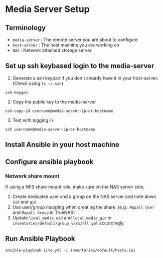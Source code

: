 # Media Server Setup

## Terminology
- `media-server` : The remote server you are about to configure
- `host-server` : The host machine you are working on
- `NAS`         : Network attached storage server


## Set up ssh keybased login to the media-server

1. Generate a ssh keypair if you don't already have it in your host-server. (Check using `ls ~/.ssh`)
```shell script
ssh-keygen
```
2. Copy the public key to the media-server

```shell script 
ssh-copy-id username@media-server-ip-or-hostname
```

3. Test with logging in
```shell script
ssh username@media-server-ip-or-hostname
```

## Install Ansible in your host machine

## Configure ansible playbook

### Network share mount
If using a NFS share mount role, make sure on the NAS server side,
1. Create dedicated user and a group on the NAS server and note down `uid` and `gid`
2. Use user/group mapping when creating the share. (e.g : `Mapall User` and `Mapall Group` in TrueNAS)
3. Update `local_media_uid` and `local_media_gid` in `inventories/default/group_vars/all.yml` accordingly.

## Run Ansible Playbook
```shell script
ansible-playbook site.yml -i inventories/default/hosts.ini
```
